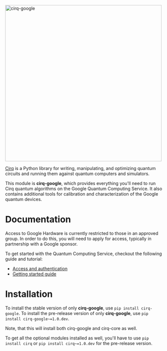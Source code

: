 [<img
src="https://quantumai.google/site-assets/images/marketing/icons/ic-qcs.png"
width="500" alt="cirq-google" />](https://github.com/quantumlib/cirq/)

[Cirq](https://quantumai.google/cirq) is a Python library for writing,
manipulating, and optimizing quantum circuits and running them against
quantum computers and simulators.

This module is **cirq-google**, which provides everything you'll need to
run Cirq quantum algorithms on the Google Quantum Computing Service. It
also contains additional tools for calibration and characterization of
the Google quantum devices.

# Documentation

Access to Google Hardware is currently restricted to those in an
approved group. In order to do this, you will need to apply for access,
typically in partnership with a Google sponsor.

To get started with the Quantum Computing Service, checkout the
following guide and tutorial:

- [Access and
  authentication](https://quantumai.google/cirq/google/access)
- [Getting started
  guide](https://quantumai.google/cirq/tutorials/google/start)

# Installation

To install the stable version of only **cirq-google**, use
`pip install cirq-google`. To install the
pre-release version of only **cirq-google**, use
`pip install cirq-google~=1.0.dev`.

Note, that this will install both cirq-google and cirq-core as well.

To get all the optional modules installed as well, you'll have to use
`pip install cirq` or
`pip install cirq~=1.0.dev` for the
pre-release version.
